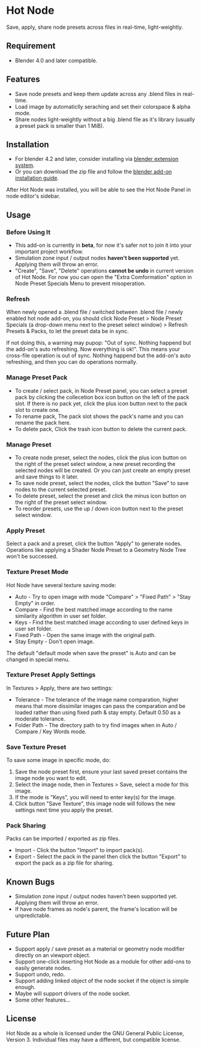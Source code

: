 <!--
Keep this document short & concise,
linking to external resources instead of including content in-line.
See 'release/text/readme.html' for the end user read-me.
-->

Hot Node
========
Save, apply, share node presets across files in real-time, light-weightly.

Requirement
--------
- Blender 4.0 and later compatible.

Features
--------
- Save node presets and keep them update across any .blend files in real-time.
- Load image by automaticlly seraching and set their colorspace & alpha mode.
- Share nodes light-weightly without a big .blend file as it's library (usually a preset pack is smaller than 1 MiB).


Installation
--------
- For blender 4.2 and later, consider installing via [blender extension system](https://extensions.blender.org/about/).
- Or you can download the zip file and follow the [blender add-on installation guide](https://docs.blender.org/manual/en/4.2/extensions/addons.html).

After Hot Node was installed, you will be able to see the Hot Node Panel in node editor's sidebar.


Usage
--------
### Before Using It
- This add-on is currently in **beta**, for now it's safer not to join it into your important project workflow.
- Simulation zone input / output nodes **haven't been supported** yet. Applying them will throw an error.
- "Create", "Save", "Delete" operations **cannot be undo** in current version of Hot Node. For now you can open the "Extra Comformation" option in Node Preset Specials Menu to prevent misoperation.

### Refresh
When newly opened a .blend file / switched between .blend file / newly enabled hot node add-on, you should click Node Preset > Node Preset Specials (a drop-down menu next to the preset select window) > Refresh Presets & Packs, to let the preset data be in sync.

If not doing this, a warning may pupop: "Out of sync. Nothing happend but the add-on's auto refreshing. Now everything is ok!". This means your cross-file operation is out of sync. Nothing happend but the add-on's auto refreshing, and then you can do operations normally.

### Manage Preset Pack
- To create / select pack, in Node Preset panel, you can select a preset pack by clicking the collecetion box icon button on the left of the pack slot. If there is no pack yet, click the plus icon button next to the pack slot to create one.
- To rename pack, The pack slot shows the pack's name and you can rename the pack here.
- To delete pack, Click the trash icon button to delete the current pack.

### Manage Preset
- To create node preset, select the nodes, click the plus icon button on the right of the preset select window, a new preset recording the selected nodes will be created. Or you can just create an empty preset and save things to it later.
- To save node preset, select the nodes, click the button "Save" to save nodes to the current selected preset.
- To delete preset, select the preset and click the minus icon button on the right of the preset select window.
- To reorder presets, use the up / down icon button next to the preset select window.

### Apply Preset
Select a pack and a preset, click the button "Apply" to generate nodes. Operations like applying a Shader Node Preset to a Geometry Node Tree won't be successed.

### Texture Preset Mode
Hot Node have several texture saving mode:
- Auto - Try to open image with mode "Compare" > "Fixed Path" > "Stay Empty" in order.
- Compare - Find the best matched image according to the name similarity algorithm in user set folder.
- Keys - Find the best matched image according to user defined keys in user set folder.
- Fixed Path - Open the same image with the original path.
- Stay Empty - Don't open image.

The default "default mode when save the preset" is Auto and can be changed in special menu.

### Texture Preset Apply Settings
In Textures > Apply, there are two settings:
- Tolerance - The tolerance of the image name comparation, higher means that more dissimilar images can pass the comparation and be loaded rather than using fixed path & stay empty. Default 0.50 as a moderate tolerance.
- Folder Path - The directory path to try find images when in Auto / Compare / Key Words mode.

### Save Texture Preset
To save some image in specific mode, do:
1. Save the node preset first, ensure your last saved preset contains the image node you want to edit.
2. Select the image node, then in Textures > Save, select a mode for this image.
3. If the mode is "Keys", you will need to enter key(s) for the image.
4. Click button "Save Texture", this image node will follows the new settings next time you apply the preset.

### Pack Sharing
Packs can be imported / exported as zip files. 
- Import - Click the button "Import" to import pack(s).
- Export - Select the pack in the panel then click the button "Export" to export the pack as a zip file for sharing.


Known Bugs
--------
- Simulation zone input / output nodes haven't been supported yet. Applying them will throw an error.
- If have node frames as node's parent, the frame's location will be unpredictable.


Future Plan
--------
- Support apply / save preset as a material or geometry node modifier directly on an viewport object.
- Support one-click inserting Hot Node as a module for other add-ons to easily generate nodes.
- Support undo, redo.
- Support adding linked object of the node socket if the object is simple enough.
- Maybe will support drivers of the node socket.
- Some other features...


License
--------

Hot Node as a whole is licensed under the GNU General Public License, Version 3.
Individual files may have a different, but compatible license.